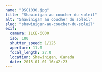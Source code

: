 ```yaml
---
name: "DSC1030.jpg"
title: "Shawinigan au coucher du soleil"
alt: "Shawinigan au coucher du soleil"
slug: "shawinigan-au-coucher-du-soleil"
exif:
  camera: ILCE-6000
  iso: 100
  shutter_speed: 1/125
  aperture: 11.0
  focal_length: 27.0
  location: Shawinigan, Canada
  date: 2015-01-01 16:42:23
---
```

